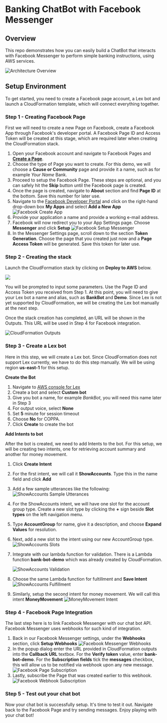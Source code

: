 # Banking ChatBot with Facebook Messenger 

## Overview
This repo demonstrates how you can easily build a ChatBot that interacts with Facebook Messenger
to perform simple banking instructions, using AWS services.

![Architecture Overview](doc/architecture.png)

## Setup Environment

To get started, you need to create a Facebook page account, a Lex bot and launch a CloudFormation
template, which will connect everything together.

### Step 1 - Creating Facebook Page
First we will need to create a new Page on Facebook, create a Facebook App through Facebook's
developer portal. A Facebook Page ID and Access Token will be created at this stage, which are
required later when creating the CloudFormation stack.

1. Open your Facebook account and navigate to Facebook Pages and [**Create a
   Page**](https://www.facebook.com/pages/create).
2. Choose the type of Page you want to create. For this demo, we will choose a **Cause or
   Community** page and provide it a name, such as for example _Your Name_ Bank.
3. Proceed to setup the Facebook Page. These steps are optional, and you can safely hit the **Skip**
   button until the Facebook page is created.
4. Once the page is created, navigate to **About** section and find **Page ID** at the bottom. Save
   this number for later use.
5. Navigate to the [Facebook Developer Portal](https://developers.facebook.com/) and click on the
   right-hand drop-down box **My Apps** and select **Add a New App**
   ![Facebook Create App](doc/fb-create-app.png)
6. Provide your application a name and provide a working e-mail address.
7. Facebook will now redirect you to your App Settings page. Choose **Messenger** and click
   **Setup**
   ![Facebook Setup Messenger](doc/fb-add-messenger.png)
8. In the Messenger Settings page, scroll down to the section **Token Generation**. Choose the page
   that you created just now and a **Page Access Token** will be generated. Save this token for
   later use.

### Step 2 - Creating the stack
Launch the CloudFormation stack by clicking on **Deploy to AWS** below.

[<img
src="https://s3.amazonaws.com/cloudformation-examples/cloudformation-launch-stack.png">](https://console.aws.amazon.com/cloudformation/home?region=us-east-1#stacks/new?stackName=my-bank-bot&templateURL=https://s3.amazonaws.com/khk-us-east-1/demos/bank-bot-demo/cfn.yaml)

You will be prompted to input some parameters. Use the Page ID and Access Token you received from
Step 1. At this point, you will need to give your Lex bot a name and alias, such as **BankBot** and
**Demo**. Since Lex is not yet supported by CloudFormation, we will be creating the Lex bot manually
at the next step.

Once the stack creation has completed, an URL will be shown in the Outputs. This URL will be used in
Step 4 for Facebook integration.

![CloudFormation Outputs](doc/cfn-output.png)

### Step 3 - Create a Lex bot
Here in this step, we will create a Lex bot. Since CloudFormation does not support Lex currently, we
have to do this step manually. We will be using region **us-east-1** for this setup.

**Create the Bot**

1. Navigate to [AWS console for Lex](https://console.aws.amazon.com/lex/home?region=us-east-1#)
2. Create a bot and select **Custom bot**
3. Give you bot a name, for example _BankBot_, you will need this name later in Step 3
4. For output voice, select **None**
5. Set **5** minute for session timeout
6. Choose **No** for COPPA.
7. Click **Create** to create the bot

**Add Intents to bot**

After the bot is created, we need to add Intents to the bot. For this setup, we will be creating two
intents, one for retrieving account summary and another for money movement.

1. Click **Create Intent** 
2. For the first intent, we will call it **ShowAccounts**. Type this in the name field and click
   **Add**
3. Add a few sample utterances like the following:
   ![ShowAccounts Sample Utterances](doc/show-accounts-utterances.png)
4. For the ShowAccounts intent, we will have one slot for the account group type. Create a new slot
   type by clicking the **+** sign beside **Slot types** on the left navigation menu.
5. Type **AccountGroup** for name, give it a description, and choose **Expand Values** for
   resolution.
6. Next, add a new slot to the intent using our new AccountGroup type.
   ![ShowAccounts Slots](doc/show-accounts-slots.png)
7. Integrate with our lambda function for validation. There is a Lambda function **bank-bot-demo**
   which was already created by CloudFormation.

   ![ShowAccounts Validation](doc/show-accounts-validation.png)
8. Choose the same Lambda function for fultillment and **Save Intent**
   ![ShowAccounts Fulfillment](doc/show-accounts-fulfillment.png)
9. Similarly, setup the second intent for money movement. We will call this intent **MoneyMovement**
   ![MoneyMovement Intent](doc/money-movement-intent.png)

### Step 4 - Facebook Page Integration

The last step here is to link Facebook Messenger with our chat bot API. Facebook Messenger uses
webhooks for such kind of integration. 

1. Back in our Facebook Messenger settings, under the **Webhooks** section, click **Setup Webhooks**
   ![Facebook Messenger Webhooks](doc/fb-setup-webhooks.png)
2. In the popup dialog enter the URL provided in CloudFormation outputs into the **Callback URL**
   textbox. For the **Verify token** value, enter **bank-bot-demo**. For the **Subscription fields**
   tick the **messages** checkbox, this will allow us to be notified via webhook upon any new
   message.
   ![Facebook Page Subscription](doc/fb-callback-url.png)
3. Lastly, subscribe the Page that was created earlier to this webhook.
   ![Facebook Webhook Subscription](doc/fb-page-subscribe.png)

### Step 5 - Test out your chat bot

Now your chat bot is successfully setup. It's time to test it out. Navigate back to the Facebook
Page and try sending messages. Enjoy playing with your chat bot!

